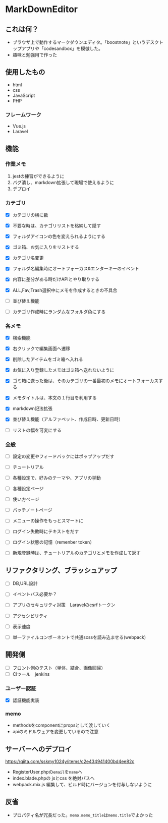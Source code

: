 # MarkDownEditor

## これは何？
- ブラウザ上で動作するマークダウンエディタ。「boostnote」というデスクトップアプリや「codesandbox」を模倣した。
- 趣味と勉強用で作った

## 使用したもの
- html
- css
- JavaScript
- PHP

### フレームワーク
- Vue.js
- Laravel

## 機能
### 作業メモ
1. jestの練習ができるように
2. バグ潰し、markdown拡張して現場で使えるように
3. デプロイ


### カテゴリ
- [x] カテゴリの横に数
- [x] 不要な時は、カテゴリリストを格納して隠す
- [x] フォルダアイコンの色を変えられるようにする
- [x] ゴミ箱、お気に入りをリストする
- [x] カテゴリ名変更

- [x] フォルダ名編集時にオートフォーカス&エンターキーのイベント
- [x] 内容に差分がある時だけAPIとやり取りする
- [x] ALL,Fav,Trash選択中にメモを作成するときの不具合
- [ ] 並び替え機能
- [ ] カテゴリ作成時にランダムなフォルダ色にする


### 各メモ
- [x] 検索機能
- [x] 右クリックで編集画面へ遷移
- [x] 削除したアイテムをゴミ箱へ入れる
- [x] お気に入り登録したメモはゴミ箱へ送れないように
- [x] ゴミ箱に送った後は、そのカテゴリの一番最初のメモにオートフォーカスする

- [x] メモタイトルは、本文の１行目を利用する
- [x] markdown記法拡張
- [x] 並び替え機能（アルファベット、作成日時、更新日時）
- [ ] リストの幅を可変にする




### 全般
- [ ] 設定の変更やフィードバックにはポップアップだす
- [ ] チュートリアル
- [ ] 各種設定で、好みのテーマや、アプリの挙動
- [ ] 各種設定ページ
- [ ] 使い方ページ
- [ ] パッチノートページ
- [ ] メニューの操作をもっとスマートに
- [ ] ログイン失敗時にテキストをだす
- [ ] ログイン状態の記憶（remenber token）
- [ ] 新規登録時は、チュートリアルのカテゴリとメモを作成して返す


## リファクタリング、ブラッシュアップ
- [ ] DB,URL設計
- [ ] イベントバス必要か？
- [ ] アプリのセキュリティ対策　Laravelのcsrfトークン
- [ ] アクセシビリティ
- [ ] 表示速度
- [ ] 単一ファイルコンポーネントで共通scssを読み込ませる(webpack)


## 開発側
- [ ] フロント側のテスト（単体、結合、画像回帰）
- [ ] CIツール　jenkins

### ユーザー認証
- [x] 認証機能実装

### memo
- methodsをcomponentにpropsとして渡していく
- apiのミドルウェアを変更しているので注意


## サーバーへのデプロイ
https://qiita.com/sskmy1024y/items/c2e434941400bd4ee82c

- RegisterUser.phpの`email`を`name`へ
- index.blade.phpの jsとcss を絶対パスへ
- webpack.mix.js 編集して、ビルド時にバージョンを付与しないように

## 反省
- プロパティ名が冗長だった。`memo.memo_title`は`memo.title`でよかった
